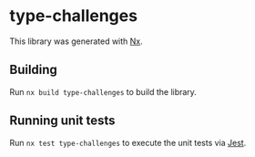 # type-challenges

This library was generated with [Nx](https://nx.dev).

## Building

Run `nx build type-challenges` to build the library.

## Running unit tests

Run `nx test type-challenges` to execute the unit tests via [Jest](https://jestjs.io).
